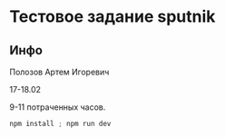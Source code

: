 # Тестовое задание sputnik

## Инфо

Полозов Артем Игоревич <br>

17-18.02 <br>

9-11 потраченных часов. <br>

```js
npm install ; npm run dev
```

